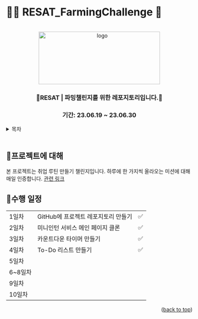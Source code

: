 # 👩‍🌾 RESAT_FarmingChallenge 🌾

<a name="readme-top"></a>

<!-- PROJECT LOGO -->

<br />

<div align="center">
  <a href="https://github.com/github_username/repo_name">
    <div width = "80" height="80">
        <img src="https://miniintern-upload.s3.ap-northeast-2.amazonaws.com/35506/8e9a0f78-6d4c-450f-851d-42e7ec583101/%EC%9E%90%EC%82%B0-49.png" alt="logo"width="328" height="142">
    </div>
  </a>
<h3 align="center">🌱RESAT | 파밍챌린지를 위한 레포지토리입니다.🌱</h3>
<h3 align="center">기간: 23.06.19 ~ 23.06.30</h3>
</div>

<!-- TABLE OF CONTENTS -->
<details>
  <summary>목차</summary>
  <ol>
    <li><a href="#프로젝트에-대해">🌱프로젝트에 대해</a></li>
    <li><a href='#수행-일정'>🌱수행 일정</a></li>
    <!-- <li><a href="#기술-스택">기술 스택</a></li>
    <li><a href="#roadmap">Roadmap</a></li> -->
  </ol>
</details>
<br/>

<!-- ABOUT THE PROJECT -->

## 🌱프로젝트에 대해

본 프로젝트는 취업 루틴 만들기 챌린지입니다.
하루에 한 가지씩 올라오는 미션에 대해 매일 인증합니다.
[관련 링크](https://miniintern.com/event/2158)

## 🌱수행 일정

|         |                                     |     |
| ------- | ----------------------------------- | --- |
| 1일차   | GitHub에 프로젝트 레포지토리 만들기 | ✅  |
| 2일차   | 미니인턴 서비스 메인 페이지 클론    | ✅  |
| 3일차   | 카운트다운 타이머 만들기            | ✅  |
| 4일차   | To-Do 리스트 만들기                 | ✅  |
| 5일차   |                                     |     |
| 6~8일차 |                                     |     |
| 9일차   |                                     |     |
| 10일차  |                                     |     |

<!--

캘린더 만들기
이미지 슬라이드(캐러샐) 만들기
반응형 네비게이션 메뉴바 만들기
로그인 페이지 만들기 -->

<p align="right">(<a href="#readme-top">back to top</a>)</p>

<!-- ## 기술 스택

![React][react-shield]

![typescript][typescript-shield]

![HTML][html-shield]

![CSS][css-shield]

<div style="width:86.25; height:28">
  <div style="background: #c43dac; width:86.25px; height:28px; text-align:center; line-height: 28px; font-family: Verdana; font-size: smaller; color: white" >👩‍🎤  EMOTION</div>
</div>

<p align="right">(<a href="#readme-top">back to top</a>)</p> -->

<!-- ROADMAP -->

<!-- ## 개선 사항

- [ ] 작성 예정 1
- [ ] 작성 예정 2
- [ ] 작성 예정 3
  - [ ] 작성 예정 -->

<!-- <p align="right">(<a href="#readme-top">back to top</a>)</p> -->

<!-- MARKDOWN LINKS & IMAGES -->

[typescript-shield]: https://img.shields.io/badge/typescript-3178C6?style=for-the-badge&logo=typescript&logoColor=black
[html-shield]: https://img.shields.io/badge/html5-E34F26?style=for-the-badge&logo=html5&logoColor=white
[css-shield]: https://img.shields.io/badge/css3-1572B6?style=for-the-badge&logo=css3&logoColor=white
[react-shield]: https://img.shields.io/badge/react-61DAFB?style=for-the-badge&logo=react&logoColor=white
